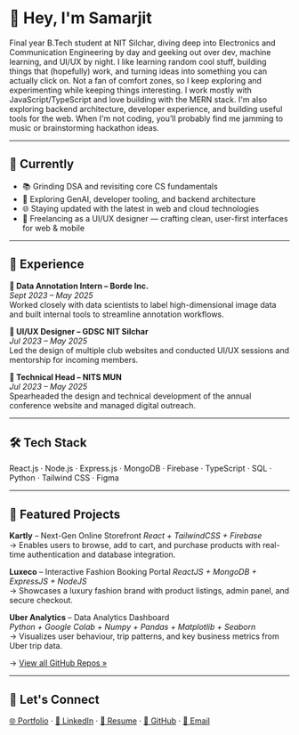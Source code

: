 # 👋 Hey, I'm Samarjit

Final year B.Tech student at NIT Silchar, diving deep into Electronics and Communication Engineering by day and geeking out over dev, machine learning, and UI/UX by night. I like learning random cool stuff, building things that (hopefully) work, and turning ideas into something you can actually click on. Not a fan of comfort zones, so I keep exploring and experimenting while keeping things interesting.
I work mostly with JavaScript/TypeScript and love building with the MERN stack. I'm also exploring backend architecture, developer experience, and building useful tools for the web. When I'm not coding, you’ll probably find me jamming to music or brainstorming hackathon ideas.

---

## 📌 Currently

- 📚 Grinding DSA and revisiting core CS fundamentals  
- 🧠 Exploring GenAI, developer tooling, and backend architecture  
- 🌐 Staying updated with the latest in web and cloud technologies  
- 🎨 Freelancing as a UI/UX designer — crafting clean, user-first interfaces for web & mobile

---

## 💼 Experience

**🔹 Data Annotation Intern – Borde Inc.**  
_Sept 2023 – May 2025_  
Worked closely with data scientists to label high-dimensional image data and built internal tools to streamline annotation workflows.

**🔹 UI/UX Designer – GDSC NIT Silchar**  
_Jul 2023 – May 2025_  
Led the design of multiple club websites and conducted UI/UX sessions and mentorship for incoming members.

**🔹 Technical Head – NITS MUN**  
_Jul 2023 – May 2025_  
Spearheaded the design and technical development of the annual conference website and managed digital outreach.

---

## 🛠 Tech Stack


React.js · Node.js · Express.js · MongoDB · Firebase · TypeScript · SQL · Python · Tailwind CSS · Figma

---

## 🚀 Featured Projects

**Kartly** – Next-Gen Online Storefront
_React + TailwindCSS + Firebase_  
→ Enables users to browse, add to cart, and purchase products with real-time authentication and database integration.

**Luxeco** – Interactive Fashion Booking Portal
_ReactJS + MongoDB + ExpressJS + NodeJS_  
→ Showcases a luxury fashion brand with product listings, admin panel, and secure checkout.

**Uber Analytics** – Data Analytics Dashboard  
_Python + Google Colab + Numpy + Pandas + Matplotlib + Seaborn_  
→ Visualizes user behaviour, trip patterns, and key business metrics from Uber trip data.

→ [View all GitHub Repos »](https://github.com/Samarjit25?tab=repositories)

---

## 🤝 Let's Connect
[🌐 Portfolio](https://samarjit25.github.io/portfolio/) · [💼 LinkedIn](https://www.linkedin.com/in/samarjit-roy-368071257/) · [📄 Resume](https://drive.google.com/file/d/1jCriPMCDCpomAkNrKFLkU4NrxL2T1ucn/view?usp=drive_link) · [🐙 GitHub](https://github.com/Samarjit25) · [📧 Email](mailto:samarjitroy025@gmail.com)

